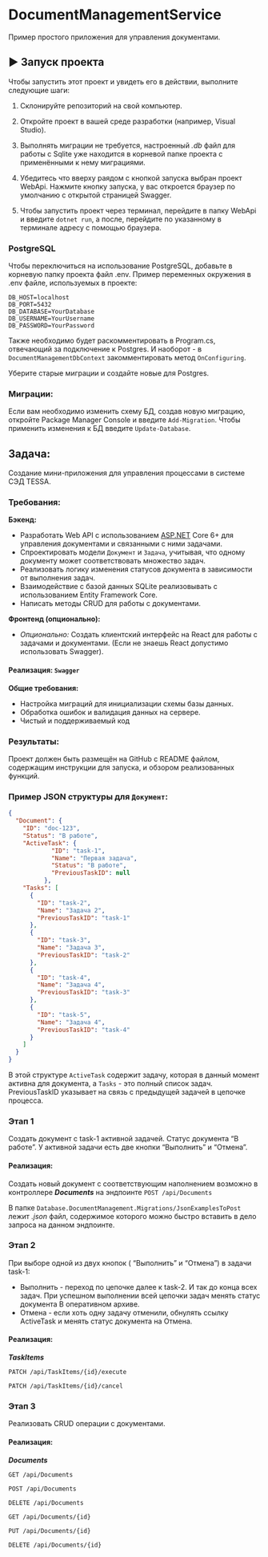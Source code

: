 # DocumentManagementService

Пример простого приложения для управления документами.

## ▶️ Запуск проекта

Чтобы запустить этот проект и увидеть его в действии, выполните следующие шаги:

1. Склонируйте репозиторий на свой компьютер.

2. Откройте проект в вашей среде разработки (например, Visual Studio).

3. Выполнять миграции не требуется, настроенный *.db* файл для работы с Sqlite уже находится в корневой папке проекта с применёнными к нему миграциями.

4. Убедитесь что вверху раядом с кнопкой запуска выбран проект WebApi. Нажмите кнопку запуска, у вас откроется браузер по умолчанию с открытой страницей Swagger.

5. Чтобы запустить проект через терминал, перейдите в папку WebApi и введите `dotnet run`, а после, перейдите по указанному в терминале адресу с помощью браузера.

### PostgreSQL 

Чтобы переключиться на использование PostgreSQL, добавьте в корневую папку проекта файл .env. Пример переменных окружения в .env файле, используемых в проекте:

```
DB_HOST=localhost
DB_PORT=5432
DB_DATABASE=YourDatabase
DB_USERNAME=YourUsername
DB_PASSWORD=YourPassword
```
Также необходимо будет раскомментировать в Program.cs, отвечающий за подключение к Postgres. И наоборот - в `DocumentManagementDbContext` закомментировать метод `OnConfiguring`. 

Уберите старые миграции и создайте новые для Postgres.

### Миграции:

Если вам необходимо изменить схему БД, создав новую миграцию, откройте Package Manager Console и введите `Add-Migration`. Чтобы применить изменения к БД введите `Update-Database`.

## Задача:

Создание мини-приложения для управления процессами в системе СЭД TESSA.

### Требования:

**Бэкенд:**

- Разработать Web API с использованием [ASP.NET](http://asp.net/) Core 6+ для управления документами и связанными с ними задачами.
- Спроектировать модели `Документ` и `Задача`, учитывая, что одному документу может соответствовать множество задач.
- Реализовать логику изменения статусов документа в зависимости от выполнения задач.
- Взаимодействие с базой данных SQLite реализовывать с использованием Entity Framework Core.
- Написать методы CRUD для работы с документами.

**Фронтенд (опционально):**

- *Опционально:* Создать клиентский интерфейс на React для работы с задачами и документами. (Если не знаешь React допустимо использовать Swagger).

#### Реализация: `Swagger`

**Общие требования:**

- Настройка миграций для инициализации схемы базы данных. 
- Обработка ошибок и валидация данных на сервере.
- Чистый и поддерживаемый код 

### Результаты:

Проект должен быть размещён на GitHub с README файлом, содержащим инструкции для запуска, и обзором реализованных функций.

### Пример JSON структуры для `Документ`:

```json
{
  "Document": {
    "ID": "doc-123",
    "Status": "В работе",
    "ActiveTask": {
		    "ID": "task-1",
		    "Name": "Первая задача",
		    "Status": "В работе",
		    "PreviousTaskID": null
		  },
    "Tasks": [
      {
        "ID": "task-2",
        "Name": "Задача 2",
        "PreviousTaskID": "task-1"
      },
      {
        "ID": "task-3",
        "Name": "Задача 3",
        "PreviousTaskID": "task-2"
      },
      {
        "ID": "task-4",
        "Name": "Задача 4",
        "PreviousTaskID": "task-3"
      },
      {
        "ID": "task-5",
        "Name": "Задача 4",
        "PreviousTaskID": "task-4"
      }
    ]
  }
}

```

В этой структуре `ActiveTask` содержит задачу, которая в данный момент активна для документа, а `Tasks` - это полный список задач. PreviousTaskID указывает на связь с предыдущей задачей в цепочке процесса.

### Этап 1

Создать документ с task-1 активной задачей. Статус документа “В работе”. У активной задачи есть две кнопки “Выполнить” и “Отмена”.

#### Реализация: 

Создать новый документ с соответствующим наполнением возможно в контроллере ***Documents*** на эндпоинте `POST /api/Documents`

В папке `Database.DocumentManagement.Migrations/JsonExamplesToPost` лежит *.json* файл, содержимое которого можно быстро вставить в дело запроса на данном эндпоинте.

### Этап 2

При выборе одной из двух кнопок ( “Выполнить” и “Отмена”) в задачи task-1: 

- Выполнить - переход по цепочке далее к task-2. И так до конца всех задач. При успешном выполнении всей цепочки задач менять статус документа В оперативном архиве.
- Отмена - если хоть одну задачу отменили, обнулять ссылку ActiveTask и менять статус документа на Отмена.

#### Реализация: 

***TaskItems***

`PATCH /api/TaskItems/{id}/execute`

`PATCH /api/TaskItems/{id}/cancel`

### Этап 3

Реализовать CRUD операции с документами.
#### Реализация: 

***Documents***

`GET /api/Documents`

`POST /api/Documents`

`DELETE /api/Documents`

`GET /api/Documents/{id}`

`PUT /api/Documents/{id}`

`DELETE /api/Documents/{id}`
